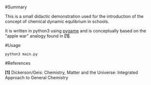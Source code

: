 #Summary

This is a small didactic demonstration used for the introduction of the concept of chemical dynamic equlibrium in schools.

It is written in python3 using [pygame](https://www.pygame.org) and is conceptually based on the "apple war" analogy found in **[1]**.

#Usage

`python3 main.py`

#References

**[1]** Dickerson/Geis: Chemistry, Matter and the Universe: Integrated Approach to General Chemistry
